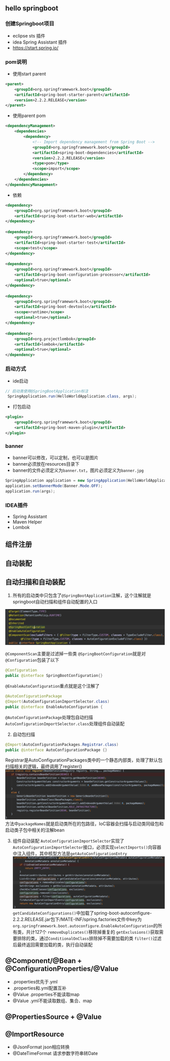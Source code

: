 ## hello springboot

### 创建Springboot项目
* eclipse sts 插件
* idea Spring Assistant 插件
* https://start.spring.io/

### pom说明
* 使用start parent
```xml
<parent>
    <groupId>org.springframework.boot</groupId>
    <artifactId>spring-boot-starter-parent</artifactId>
    <version>2.2.2.RELEASE</version>
</parent>
```
* 使用parent pom
```xml
<dependencyManagement>
    <dependencies>
        <dependency>
            <!-- Import dependency management from Spring Boot -->
            <groupId>org.springframework.boot</groupId>
            <artifactId>spring-boot-dependencies</artifactId>
            <version>2.2.2.RELEASE</version>
            <type>pom</type>
            <scope>import</scope>
        </dependency>
    </dependencies>
</dependencyManagement>
```
* 依赖
```xml
<dependency>
    <groupId>org.springframework.boot</groupId>
    <artifactId>spring-boot-starter-web</artifactId>
</dependency>

<dependency>
    <groupId>org.springframework.boot</groupId>
    <artifactId>spring-boot-starter-test</artifactId>
    <scope>test</scope>
</dependency>

<dependency>
    <groupId>org.springframework.boot</groupId>
    <artifactId>spring-boot-configuration-processor</artifactId>
    <optional>true</optional>
</dependency>

<dependency>
    <groupId>org.springframework.boot</groupId>
    <artifactId>spring-boot-devtools</artifactId>
    <scope>runtime</scope>
    <optional>true</optional>
</dependency>

<dependency>
    <groupId>org.projectlombok</groupId>
    <artifactId>lombok</artifactId>
    <optional>true</optional>
</dependency>
```

### 启动方式
* ide启动
```java
// 启动类使用@SpringBootApplication标注
 SpringApplication.run(HelloWorldApplication.class, args);
```
* 打包启动
```xml
<plugin>
    <groupId>org.springframework.boot</groupId>
    <artifactId>spring-boot-maven-plugin</artifactId>
</plugin>
```

### banner
* banner可以修改，可以定制，也可以是图片
* banner必须放在resources目录下
* banner的文件必须定义为`banner.txt`，图片必须定义为`banner.jpg`
```java
SpringApplication application = new SpringApplication(HelloWorldApplication.class);
application.setBannerMode(Banner.Mode.OFF);
application.run(args);
```

### IDEA插件
* Spring Assistant
* Maven Helper
* Lombok

## 组件注册

## 自动装配

## 自动扫描和自动装配
1. 所有的启动类中只包含了`@SpringBootApplication`注解，这个注解就是springboot自动扫描和组件自动配置的入口

![@SpringBootApplication](../img/springBootApplication.png)

`@ComponentScan`主要是过滤掉一些类
`@SpringBootConfiguration`就是对`@Configuration`包装了以下
```java
@Configuration
public @interface SpringBootConfiguration{}
```
`@EnableAutoConfiguration`重点就是这个注解了
```java
@AutoConfigurationPackage
@Import(AutoConfigurationImportSelector.class)
public @interface EnableAutoConfiguration {
```
`@AutoConfigurationPackage`处理包自动扫描
`AutoConfigurationImportSelector.class`处理组件自动装配

2. 自动包扫描
```java
@Import(AutoConfigurationPackages.Registrar.class)
public @interface AutoConfigurationPackage {}
```
Registrar是AutoConfigurationPackages类中的一个静态内部类，处理了默认包扫描相关的逻辑，最终调用了register()
![scan_package](../img/springboot_scan_package.png)
方法中`packageNames`就是启动类所在的包路径，IoC容器会扫描与启动类同级包和启动类子包中相关的注解bean

3. 组件自动装配
`AutoConfigurationImportSelector`实现了`AutoConfigurationImportSelector`接口，必须实现`selectImports()`向容器中注入组件，其中核型方法是`getAutoConfigurationEntry`
![getAutoConfigurationEntry](../img/springboot_getAutoConfigurationEntry.png)
`getCandidateConfigurations()`中加载了spring-boot-autoconfigure-2.2.2.RELEASE.jar包下/MATE-INF/spring.factories文件中key为`org.springframework.boot.autoconfigure.EnableAutoConfiguration`的所有类，共计127个
`removeDuplicates()`移除掉重复的
`getExclusions()`获取需要排除的类，通过`ConditionalOnClass`排除掉不需要加载的类
`filter()`过滤后最终返回需要加载的类，执行自动装配

## @Component/@Bean + @ConfigurationProperties/@Value
* .properties优先于.yml
* .properties和.yml配置互补
* @Value .properties不能读取map
* @Value .yml不能读取数组、集合、map

## @PropertiesSource + @Value
## @ImportResource

* @JsonFormat json相应转换
* @DateTimeFormat 请求参数字符串转Date